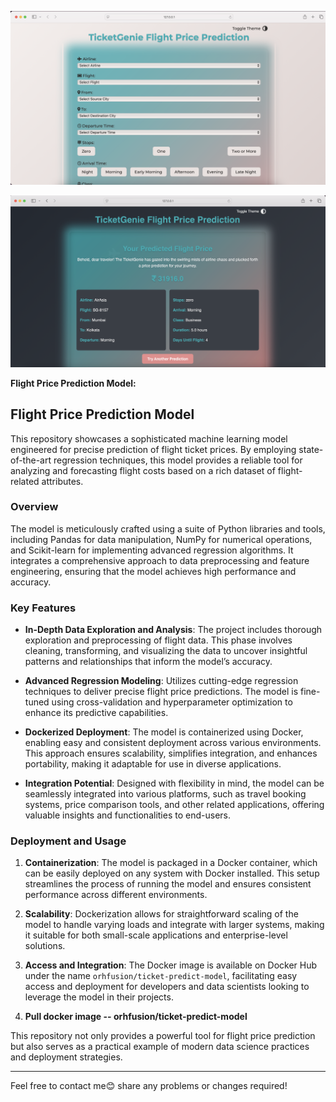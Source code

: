 ![Flight Form.png](https://raw.githubusercontent.com/OrhFusion/Flight-ML-Model/refs/heads/main/Flight%20Form.png)

![Flight Form.png](https://github.com/OrhFusion/Flight-ML-Model/blob/main/Flight%20Predication.png)


**Flight Price Prediction Model:** 


## Flight Price Prediction Model

This repository showcases a sophisticated machine learning model engineered for precise prediction of flight ticket prices. By employing state-of-the-art regression techniques, this model provides a reliable tool for analyzing and forecasting flight costs based on a rich dataset of flight-related attributes.

### Overview

The model is meticulously crafted using a suite of Python libraries and tools, including Pandas for data manipulation, NumPy for numerical operations, and Scikit-learn for implementing advanced regression algorithms. It integrates a comprehensive approach to data preprocessing and feature engineering, ensuring that the model achieves high performance and accuracy.

### Key Features

- **In-Depth Data Exploration and Analysis**: The project includes thorough exploration and preprocessing of flight data. This phase involves cleaning, transforming, and visualizing the data to uncover insightful patterns and relationships that inform the model’s accuracy.

- **Advanced Regression Modeling**: Utilizes cutting-edge regression techniques to deliver precise flight price predictions. The model is fine-tuned using cross-validation and hyperparameter optimization to enhance its predictive capabilities.

- **Dockerized Deployment**: The model is containerized using Docker, enabling easy and consistent deployment across various environments. This approach ensures scalability, simplifies integration, and enhances portability, making it adaptable for use in diverse applications.

- **Integration Potential**: Designed with flexibility in mind, the model can be seamlessly integrated into various platforms, such as travel booking systems, price comparison tools, and other related applications, offering valuable insights and functionalities to end-users.

### Deployment and Usage

1. **Containerization**: The model is packaged in a Docker container, which can be easily deployed on any system with Docker installed. This setup streamlines the process of running the model and ensures consistent performance across different environments.

2. **Scalability**: Dockerization allows for straightforward scaling of the model to handle varying loads and integrate with larger systems, making it suitable for both small-scale applications and enterprise-level solutions.

3. **Access and Integration**: The Docker image is available on Docker Hub under the name `orhfusion/ticket-predict-model`, facilitating easy access and deployment for developers and data scientists looking to leverage the model in their projects.

4. **Pull docker image -- orhfusion/ticket-predict-model**

This repository not only provides a powerful tool for flight price prediction but also serves as a practical example of modern data science practices and deployment strategies.

---

Feel free to contact me😊 share any problems or changes required!
